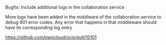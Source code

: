 Bugfix: Include additional logs in the collaboration service

More logs have been added in the middlware of the collaboration service to debug 401 error codes. Any error that happens in that middleware should have its corresponding log entry

https://github.com/owncloud/ocis/pull/10101
